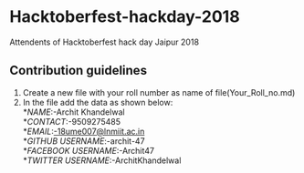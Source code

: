 # Hacktoberfest-hackday-2018
Attendents of Hacktoberfest hack day Jaipur 2018

## Contribution guidelines
1. Create a new file with your roll number as name of file(Your_Roll_no.md)
2. In the file add the data as shown below:<br/>
**NAME*:-Archit Khandelwal<br/>
**CONTACT*:-9509275485<br/>
**EMAIL*:-18ume007@lnmiit.ac.in<br/>
**GITHUB USERNAME*:-archit-47<br/>
**FACEBOOK USERNAME*:-Archit47<br/>
**TWITTER USERNAME*:-ArchitKhandelwal<br/>
